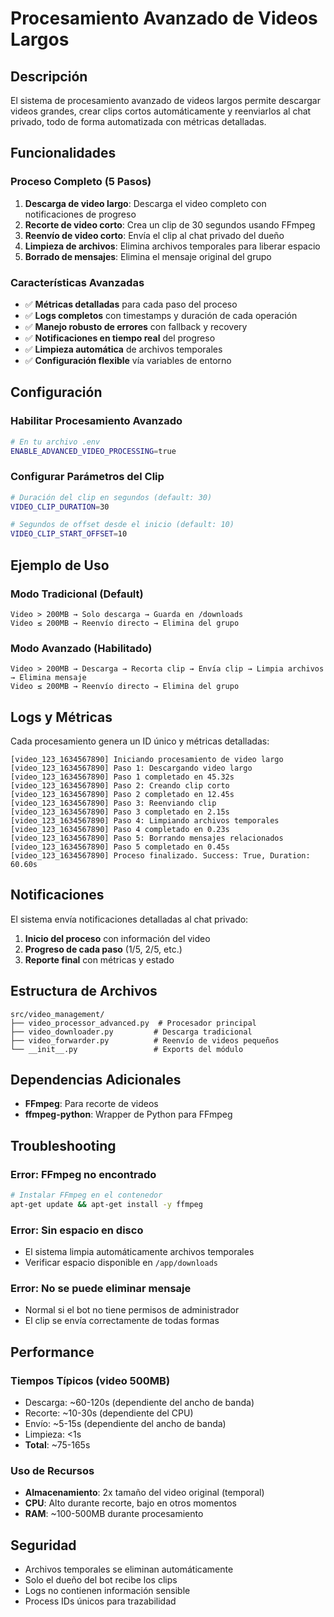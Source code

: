 # Procesamiento Avanzado de Videos Largos

## Descripción

El sistema de procesamiento avanzado de videos largos permite descargar videos grandes, crear clips cortos automáticamente y reenviarlos al chat privado, todo de forma automatizada con métricas detalladas.

## Funcionalidades

### Proceso Completo (5 Pasos)

1. **Descarga de video largo**: Descarga el video completo con notificaciones de progreso
2. **Recorte de video corto**: Crea un clip de 30 segundos usando FFmpeg
3. **Reenvío de video corto**: Envía el clip al chat privado del dueño
4. **Limpieza de archivos**: Elimina archivos temporales para liberar espacio
5. **Borrado de mensajes**: Elimina el mensaje original del grupo

### Características Avanzadas

- ✅ **Métricas detalladas** para cada paso del proceso
- ✅ **Logs completos** con timestamps y duración de cada operación
- ✅ **Manejo robusto de errores** con fallback y recovery
- ✅ **Notificaciones en tiempo real** del progreso
- ✅ **Limpieza automática** de archivos temporales
- ✅ **Configuración flexible** vía variables de entorno

## Configuración

### Habilitar Procesamiento Avanzado

```bash
# En tu archivo .env
ENABLE_ADVANCED_VIDEO_PROCESSING=true
```

### Configurar Parámetros del Clip

```bash
# Duración del clip en segundos (default: 30)
VIDEO_CLIP_DURATION=30

# Segundos de offset desde el inicio (default: 10)
VIDEO_CLIP_START_OFFSET=10
```

## Ejemplo de Uso

### Modo Tradicional (Default)
```
Video > 200MB → Solo descarga → Guarda en /downloads
Video ≤ 200MB → Reenvío directo → Elimina del grupo
```

### Modo Avanzado (Habilitado)
```
Video > 200MB → Descarga → Recorta clip → Envía clip → Limpia archivos → Elimina mensaje
Video ≤ 200MB → Reenvío directo → Elimina del grupo
```

## Logs y Métricas

Cada procesamiento genera un ID único y métricas detalladas:

```
[video_123_1634567890] Iniciando procesamiento de video largo
[video_123_1634567890] Paso 1: Descargando video largo
[video_123_1634567890] Paso 1 completado en 45.32s
[video_123_1634567890] Paso 2: Creando clip corto
[video_123_1634567890] Paso 2 completado en 12.45s
[video_123_1634567890] Paso 3: Reenviando clip
[video_123_1634567890] Paso 3 completado en 2.15s
[video_123_1634567890] Paso 4: Limpiando archivos temporales
[video_123_1634567890] Paso 4 completado en 0.23s
[video_123_1634567890] Paso 5: Borrando mensajes relacionados
[video_123_1634567890] Paso 5 completado en 0.45s
[video_123_1634567890] Proceso finalizado. Success: True, Duration: 60.60s
```

## Notificaciones

El sistema envía notificaciones detalladas al chat privado:

1. **Inicio del proceso** con información del video
2. **Progreso de cada paso** (1/5, 2/5, etc.)
3. **Reporte final** con métricas y estado

## Estructura de Archivos

```
src/video_management/
├── video_processor_advanced.py  # Procesador principal
├── video_downloader.py         # Descarga tradicional
├── video_forwarder.py          # Reenvío de videos pequeños
└── __init__.py                 # Exports del módulo
```

## Dependencias Adicionales

- **FFmpeg**: Para recorte de videos
- **ffmpeg-python**: Wrapper de Python para FFmpeg

## Troubleshooting

### Error: FFmpeg no encontrado
```bash
# Instalar FFmpeg en el contenedor
apt-get update && apt-get install -y ffmpeg
```

### Error: Sin espacio en disco
- El sistema limpia automáticamente archivos temporales
- Verificar espacio disponible en `/app/downloads`

### Error: No se puede eliminar mensaje
- Normal si el bot no tiene permisos de administrador
- El clip se envía correctamente de todas formas

## Performance

### Tiempos Típicos (video 500MB)
- Descarga: ~60-120s (dependiente del ancho de banda)
- Recorte: ~10-30s (dependiente del CPU)
- Envío: ~5-15s (dependiente del ancho de banda)
- Limpieza: <1s
- **Total**: ~75-165s

### Uso de Recursos
- **Almacenamiento**: 2x tamaño del video original (temporal)
- **CPU**: Alto durante recorte, bajo en otros momentos
- **RAM**: ~100-500MB durante procesamiento

## Seguridad

- Archivos temporales se eliminan automáticamente
- Solo el dueño del bot recibe los clips
- Logs no contienen información sensible
- Process IDs únicos para trazabilidad